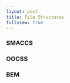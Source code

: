 ```yaml
---
layout: post
title: File Structures
fullview: true
---
```


<h3>SMACCS</h3>




<h3>OOCSS</h3>




<h3>BEM</h3>
